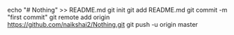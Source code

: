 echo "# Nothing" >> README.md
git init
git add README.md
git commit -m "first commit"
git remote add origin https://github.com/naikshai2/Nothing.git
git push -u origin master
